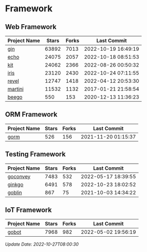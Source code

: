 # Framework

## Web Framework
| Project Name | Stars | Forks | Last Commit |
| ------------ | ----- | ----- | ----------- |
| [gin](https://github.com/gin-gonic/gin) | 63892 | 7013 | 2022-10-19 16:49:19 |
| [echo](https://github.com/labstack/echo) | 24075 | 2057 | 2022-10-18 08:51:53 |
| [kit](https://github.com/go-kit/kit) | 24062 | 2366 | 2022-08-26 00:50:32 |
| [iris](https://github.com/kataras/iris) | 23120 | 2430 | 2022-10-24 07:11:55 |
| [revel](https://github.com/revel/revel) | 12747 | 1418 | 2022-04-12 20:53:30 |
| [martini](https://github.com/go-martini/martini) | 11532 | 1132 | 2017-01-21 21:58:54 |
| [beego](https://github.com/astaxie/beego) | 550 | 153 | 2020-12-13 11:36:23 |

## ORM Framework
| Project Name | Stars | Forks | Last Commit |
| ------------ | ----- | ----- | ----------- |
| [gorm](https://github.com/jinzhu/gorm) | 526 | 156 | 2021-11-20 01:15:37 |

## Testing Framework
| Project Name | Stars | Forks | Last Commit |
| ------------ | ----- | ----- | ----------- |
| [goconvey](https://github.com/smartystreets/goconvey) | 7483 | 532 | 2022-05-17 18:39:55 |
| [ginkgo](https://github.com/onsi/ginkgo) | 6491 | 578 | 2022-10-23 18:02:52 |
| [goblin](https://github.com/franela/goblin) | 867 | 75 | 2021-10-03 14:34:22 |

## IoT Framework
| Project Name | Stars | Forks | Last Commit |
| ------------ | ----- | ----- | ----------- |
| [gobot](https://github.com/hybridgroup/gobot) | 7968 | 982 | 2022-05-02 19:56:19 |

*Update Date: 2022-10-27T08:00:30*
